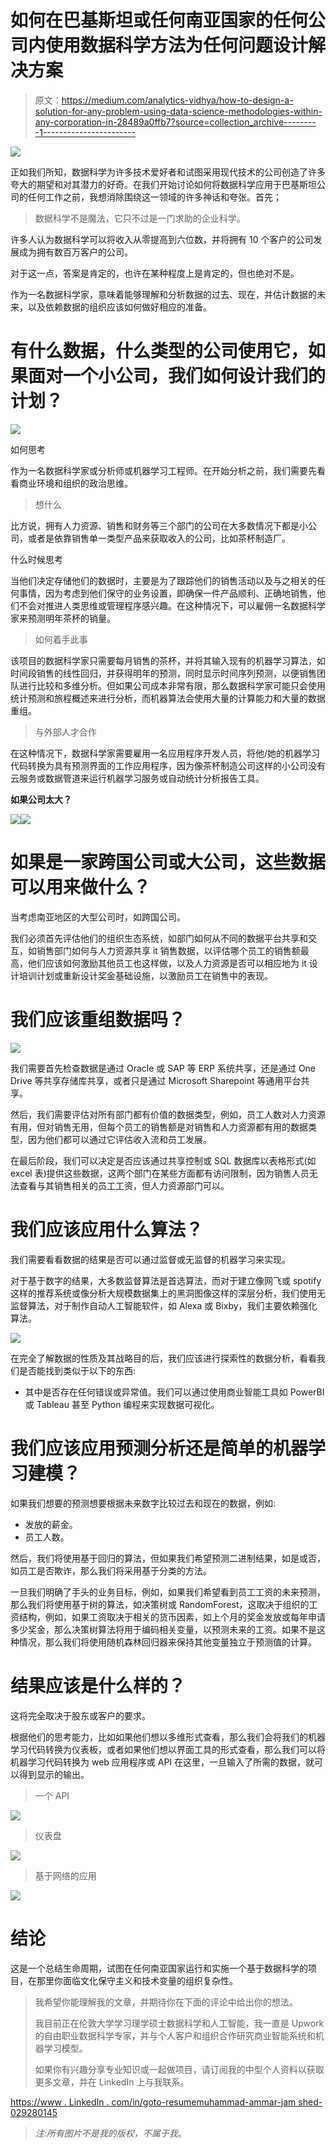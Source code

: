 # 如何在巴基斯坦或任何南亚国家的任何公司内使用数据科学方法为任何问题设计解决方案

> 原文：<https://medium.com/analytics-vidhya/how-to-design-a-solution-for-any-problem-using-data-science-methodologies-within-any-corporation-in-28489a0ffb7?source=collection_archive---------1----------------------->

![](img/747c7c91dea7b5ed1f2e5957c29415be.png)

正如我们所知，数据科学为许多技术爱好者和试图采用现代技术的公司创造了许多夸大的期望和对其潜力的好奇。在我们开始讨论如何将数据科学应用于巴基斯坦公司的任何工作之前，我想消除围绕这一领域的许多神话和夸张。首先；

> 数据科学不是魔法，它只不过是一门求助的企业科学。

许多人认为数据科学可以将收入从零提高到六位数，并将拥有 10 个客户的公司发展成为拥有数百万客户的公司。

对于这一点，答案是肯定的，也许在某种程度上是肯定的，但也绝对不是。

作为一名数据科学家，意味着能够理解和分析数据的过去、现在，并估计数据的未来，以及依赖数据的组织应该如何做好相应的准备。

# 有什么数据，什么类型的公司使用它，如果面对一个小公司，我们如何设计我们的计划？

![](img/bf3f772c0e67fdb20ff359af498be586.png)

如何思考

作为一名数据科学家或分析师或机器学习工程师。在开始分析之前，我们需要先看看商业环境和组织的政治思维。

> 想什么

比方说，拥有人力资源、销售和财务等三个部门的公司在大多数情况下都是小公司，或者是依靠销售单一类型产品来获取收入的公司，比如茶杯制造厂。

什么时候思考

当他们决定存储他们的数据时，主要是为了跟踪他们的销售活动以及与之相关的任何事情，因为考虑到他们保守的业务设置，即确保一件产品顺利、正确地销售，他们不会对推进人类思维或管理程序感兴趣。在这种情况下，可以雇佣一名数据科学家来预测明年茶杯的销量。

> 如何着手此事

该项目的数据科学家只需要每月销售的茶杯，并将其输入现有的机器学习算法，如时间段销售的线性回归，并获得明年的预测，同时显示时间序列预测，以便销售团队进行比较和多维分析。但如果公司成本非常有限，那么数据科学家可能只会使用统计预测和旅程概述来进行分析，而机器算法会使用大量的计算能力和大量的数据重组。

> 与外部人才合作

在这种情况下，数据科学家需要雇用一名应用程序开发人员，将他/她的机器学习代码转换为具有预测界面的工作应用程序，因为像茶杯制造公司这样的小公司没有云服务或数据管道来运行机器学习服务或自动统计分析报告工具。

**如果公司太大？**

![](img/83a4cb283f0e076d8ca9da31b3126772.png)![](img/90810637e46b3f26af2fc81f9d869562.png)

# 如果是一家跨国公司或大公司，这些数据可以用来做什么？

当考虑南亚地区的大型公司时，如跨国公司。

我们必须首先评估他们的组织生态系统，如部门如何从不同的数据平台共享和交互，如销售部门如何与人力资源共享 it 销售数据，以评估哪个员工的销售额最高，他们应该如何激励其他员工也这样做，以及人力资源是否可以相应地为 it 设计培训计划或重新设计奖金基础设施，以激励员工在销售中的表现。

# 我们应该重组数据吗？

![](img/bdd52ece26b87841ee55811c447de945.png)

我们需要首先检查数据是通过 Oracle 或 SAP 等 ERP 系统共享，还是通过 One Drive 等共享存储库共享，或者只是通过 Microsoft Sharepoint 等通用平台共享。

然后，我们需要评估对所有部门都有价值的数据类型，例如，员工人数对人力资源有用，但对销售无用，但每个员工的销售额是对销售和人力资源都有用的数据类型，因为他们都可以通过它评估收入流和员工发展。

在最后阶段，我们可以决定是否应该通过共享控制或 SQL 数据库以表格形式(如 excel 表)提供这些数据，这两个部门在某些方面都有访问限制，因为销售人员无法查看与其销售相关的员工工资，但人力资源部门可以。

# 我们应该应用什么算法？

我们需要看看数据的结果是否可以通过监督或无监督的机器学习来实现。

对于基于数字的结果，大多数监督算法是首选算法，而对于建立像网飞或 spotify 这样的推荐系统或像分析大规模数据集上的黑洞图像这样的深层分析，我们使用无监督算法，对于制作自动人工智能软件，如 Alexa 或 Bixby，我们主要依赖强化算法。

![](img/6624c6c4a1f10b3c1df7708541721b24.png)

在完全了解数据的性质及其战略目的后，我们应该进行探索性的数据分析，看看我们是否能找到类似于以下的东西:

*   其中是否存在任何错误或异常值。我们可以通过使用商业智能工具如 PowerBI 或 Tableau 甚至 Python 编程来实现数据可视化。

# 我们应该应用预测分析还是简单的机器学习建模？

如果我们想要的预测想要根据未来数字比较过去和现在的数据，例如:

*   发放的薪金。
*   员工人数。

然后，我们将使用基于回归的算法，但如果我们希望预测二进制结果，如是或否，如员工是否欺诈，那么我们将采用基于分类的方法。

一旦我们明确了手头的业务目标，例如，如果我们希望看到员工工资的未来预测，那么我们将使用基于树的算法，如决策树或 RandomForest，这取决于组织的工资结构，例如，如果工资取决于相关的货币因素，如上个月的奖金发放或每年申请多少奖金，那么决策树算法将用于编码相关变量，以预测未来的工资。如果不是这种情况，那么我们将使用随机森林回归器来保持其他变量独立于预测值的计算。

# 结果应该是什么样的？

这将完全取决于股东或客户的要求。

根据他们的思考能力，比如如果他们想以多维形式查看，那么我们会将我们的机器学习代码转换为仪表板，或者如果他们想以界面工具的形式查看，那么我们可以将机器学习代码转换为 web 应用程序或 API 在这里，一旦输入了所需的数据，就可以得到显示的输出。

> 一个 API

![](img/f89c0527ea392cf39bb8d66b96dad3d9.png)

> 仪表盘

![](img/6679249602c0f98e1249eaeb410e02a4.png)

> 基于网络的应用

![](img/58080637146d593d4065915f666ee66d.png)

# 结论

这是一个总结生命周期，试图在任何南亚国家运行和实施一个基于数据科学的项目，在那里你面临文化保守主义和技术变量的组织复杂性。

> 我希望你能理解我的文章，并期待你在下面的评论中给出你的想法。
> 
> 我目前正在伦敦大学学习理学硕士数据科学和人工智能，我一直是 Upwork 的自由职业数据科学专家，并与个人客户和组织合作研究商业智能系统和机器学习模型。
> 
> 如果你有兴趣分享专业知识或一起做项目，请订阅我的中型个人资料以获取更多文章，并在 LinkedIn 上与我联系。

[https://www . LinkedIn . com/in/goto-resumemuhammad-ammar-jam shed-029280145](https://www.linkedin.com/in/goto-resumemuhammad-ammar-jamshed-029280145)

> *注:所有图片不是我的版权，不属于我*。